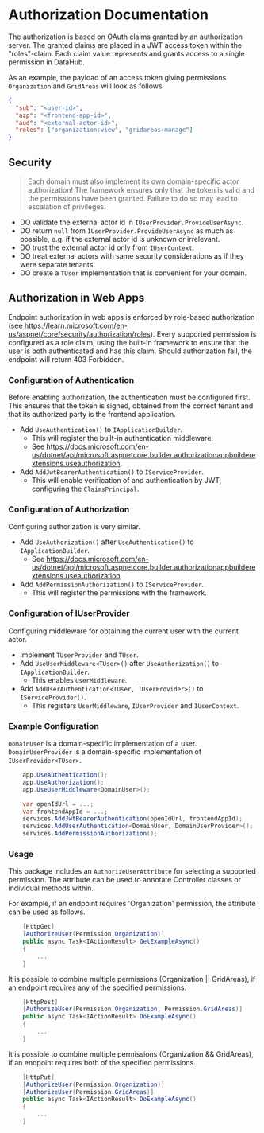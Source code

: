 # Authorization Documentation

The authorization is based on OAuth claims granted by an authorization server. The granted claims are placed in a JWT access token within the "roles"-claim. Each claim value represents and grants access to a single permission in DataHub.

As an example, the payload of an access token giving permissions `Organization` and `GridAreas` will look as follows.

```Json
{
  "sub": "<user-id>",
  "azp": "<frontend-app-id>",
  "aud": "<external-actor-id>",
  "roles": ["organization:view", "gridareas:manage"]
}
```

## Security

> Each domain must also implement its own domain-specific actor authorization! The framework ensures only that the token is valid and the permissions have been granted. Failure to do so may lead to escalation of privileges.

- DO validate the external actor id in `IUserProvider.ProvideUserAsync`.
- DO return `null` from `IUserProvider.ProvideUserAsync` as much as possible, e.g. if the external actor id is unknown or irrelevant.
- DO trust the external actor id only from `IUserContext`.
- DO treat external actors with same security considerations as if they were separate tenants.
- DO create a `TUser` implementation that is convenient for your domain.

## Authorization in Web Apps

Endpoint authorization in web apps is enforced by role-based authorization (see <https://learn.microsoft.com/en-us/aspnet/core/security/authorization/roles>).
Every supported permission is configured as a role claim, using the built-in framework to ensure that the user is both authenticated and has this claim.
Should authorization fail, the endpoint will return 403 Forbidden.

### Configuration of Authentication

Before enabling authorization, the authentication must be configured first. This ensures that the token is signed, obtained from the correct tenant and that its authorized party is the frontend application.

- Add `UseAuthentication()` to `IApplicationBuilder`.
  - This will register the built-in authentication middleware.
  - See <https://docs.microsoft.com/en-us/dotnet/api/microsoft.aspnetcore.builder.authorizationappbuilderextensions.useauthorization>.
- Add `AddJwtBearerAuthentication()` to `IServiceProvider`.
  - This will enable verification of and authentication by JWT, configuring the `ClaimsPrincipal`.

### Configuration of Authorization

Configuring authorization is very similar.

- Add `UseAuthorization()` after `UseAuthentication()` to `IApplicationBuilder`.
  - See <https://docs.microsoft.com/en-us/dotnet/api/microsoft.aspnetcore.builder.authorizationappbuilderextensions.useauthorization>.
- Add `AddPermissionAuthorization()` to `IServiceProvider`.
  - This will register the permissions with the framework.

### Configuration of IUserProvider

Configuring middleware for obtaining the current user with the current actor.

- Implement `TUserProvider` and `TUser`.
- Add `UseUserMiddleware<TUser>()` after `UseAuthorization()` to `IApplicationBuilder`.
  - This enables `UserMiddleware`.
- Add `AddUserAuthentication<TUser, TUserProvider>()` to `IServiceProvider()`.
  - This registers `UserMiddleware`, `IUserProvider` and `IUserContext`.

### Example Configuration

`DomainUser` is a domain-specific implementation of a user. `DomainUserProvider` is a domain-specific implementation of `IUserProvider<TUser>`.

```C#
    app.UseAuthentication();
    app.UseAuthorization();
    app.UseUserMiddleware<DomainUser>();

    var openIdUrl = ...;
    var frontendAppId = ...;
    services.AddJwtBearerAuthentication(openIdUrl, frontendAppId);
    services.AddUserAuthentication<DomainUser, DomainUserProvider>();
    services.AddPermissionAuthorization();
```

### Usage

This package includes an `AuthorizeUserAttribute` for selecting a supported permission.
The attribute can be used to annotate Controller classes or individual methods within.

For example, if an endpoint requires 'Organization' permission, the attribute can be used as follows.

```C#
    [HttpGet]
    [AuthorizeUser(Permission.Organization)]
    public async Task<IActionResult> GetExampleAsync()
    {
        ...
    }
```

It is possible to combine multiple permissions (Organization || GridAreas), if an endpoint requires any of the specified permissions.

```C#
    [HttpPost]
    [AuthorizeUser(Permission.Organization, Permission.GridAreas)]
    public async Task<IActionResult> DoExampleAsync()
    {
        ...
    }
```

It is possible to combine multiple permissions (Organization && GridAreas), if an endpoint requires both of the specified permissions.

```C#
    [HttpPut]
    [AuthorizeUser(Permission.Organization)]
    [AuthorizeUser(Permission.GridAreas)]
    public async Task<IActionResult> DoExampleAsync()
    {
        ...
    }
```
